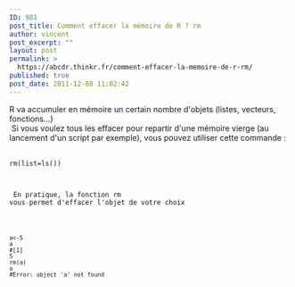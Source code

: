 ```yaml
---
ID: 981
post_title: Comment effacer la mémoire de R ? rm
author: vincent
post_excerpt: ""
layout: post
permalink: >
  https://abcdr.thinkr.fr/comment-effacer-la-memoire-de-r-rm/
published: true
post_date: 2011-12-08 11:02:42
---
```

R va accumuler en mémoire un certain nombre d'objets (listes, vecteurs, fonctions...)<br /> Si vous voulez tous les effacer pour repartir d'une mémoire vierge (au lancement d'un script par exemple), vous pouvez utiliser cette commande :<br />  <pre><code>rm(list=ls())</pre> <br /> <br /> En pratique, la fonction rm vous permet d'effacer l'objet de votre choix<br /> <br />  <pre><code><br />a&lt;-5<br />a<br />#[1] 5<br />rm(a)<br />a<br />#Error: object 'a' not found</pre>
